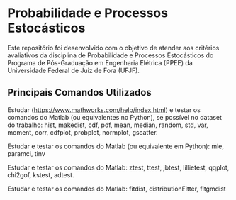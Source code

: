 # Probabilidade e Processos Estocásticos
Este repositório foi desenvolvido com o objetivo de atender aos critérios avaliativos da disciplina de Probabilidade e Processos Estocásticos do Programa de Pós-Graduação em Engenharia Elétrica (PPEE) da Universidade Federal de Juiz de Fora (UFJF).


## Principais Comandos Utilizados

Estudar (https://www.mathworks.com/help/index.html) e testar os comandos do Matlab (ou equivalentes no Python), se possível no dataset do trabalho:
hist, makedist, cdf, pdf, mean, median, random, std, var, moment, corr, cdfplot, probplot, normplot, gscatter.


Estudar e testar os comandos do Matlab (ou equivalente em Python): mle, paramci, tinv

Estudar e testar os comandos do Matlab: ztest, ttest, jbtest, lillietest, qqplot, chi2gof, kstest, adtest.

Estudar e testar os comandos do Matlab: fitdist, distributionFitter, fitgmdist
